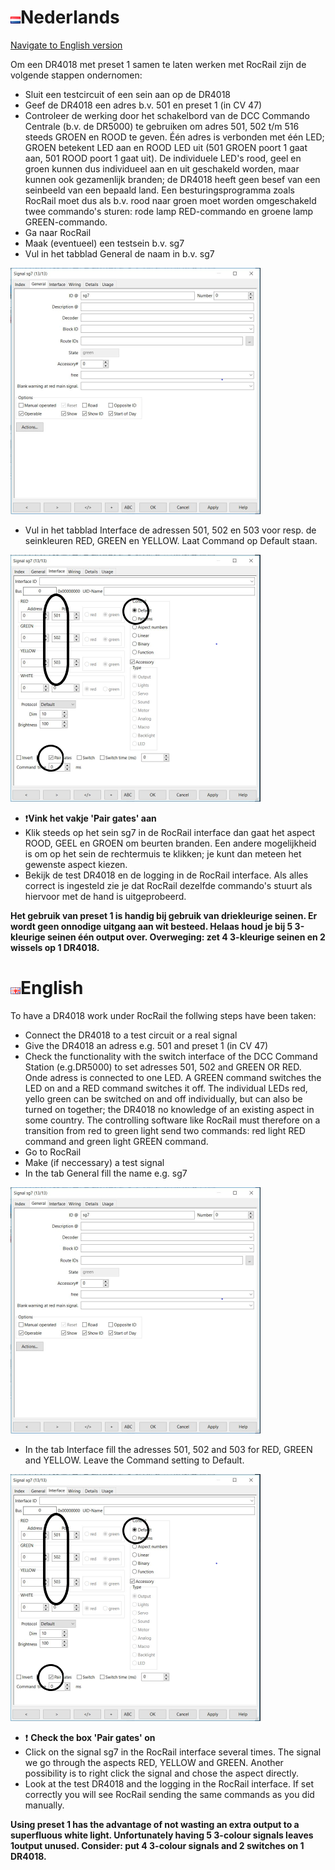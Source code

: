 # ![Nederlandse vlag](../../images/nl.gif)Nederlands

[Navigate to English version](#English)

Om een DR4018 met preset 1 samen te laten werken met RocRail zijn de volgende stappen ondernomen:

* Sluit een testcircuit of een sein aan op de DR4018
* Geef de DR4018 een adres b.v. 501 en preset 1 (in CV 47)
* Controleer de werking door het schakelbord van de DCC Commando Centrale (b.v. de DR5000) te gebruiken om adres 501, 502 t/m 516 steeds GROEN en ROOD te geven. Één adres is verbonden met één LED; GROEN betekent LED aan en ROOD LED uit (501 GROEN poort 1 gaat aan, 501 ROOD poort 1 gaat uit). De individuele LED's rood, geel en groen kunnen dus individueel aan en uit geschakeld worden, maar kunnen ook gezamenlijk branden; de DR4018 heeft geen besef van een seinbeeld van een bepaald land. Een besturingsprogramma zoals RocRail moet dus als b.v. rood naar groen moet worden omgeschakeld twee commando's sturen: rode lamp RED-commando en groene lamp GREEN-commando.
* Ga naar RocRail
* Maak (eventueel) een testsein b.v. sg7
* Vul in het tabblad General de naam in b.v. sg7

![zie](./images/TabGeneralSG7Preset1.png)

* Vul in het tabblad Interface de adressen 501, 502 en 503 voor resp. de seinkleuren RED, GREEN en YELLOW. Laat Command op Default staan.

![zie](./images/TabInterfaceSG7Preset1.png)

* ❗**Vink het vakje 'Pair gates' aan**
* Klik steeds op het sein sg7 in de RocRail interface dan gaat het aspect ROOD, GEEL en GROEN om beurten branden. Een andere mogelijkheid is om op het sein de rechtermuis te klikken; je kunt dan meteen het gewenste aspect kiezen.
* Bekijk de test DR4018 en de logging in de RocRail interface. Als alles correct is ingesteld zie je dat RocRail dezelfde commando's stuurt als hiervoor met de hand is uitgeprobeerd.

**Het gebruik van preset 1 is handig bij gebruik van driekleurige seinen. Er wordt geen onnodige uitgang aan wit besteed. Helaas houd je bij 5 3-kleurige seinen één output over. Overweging: zet 4 3-kleurige seinen en 2 wissels op 1 DR4018.**

# ![English flag](../../images/gb.gif)English

To have a DR4018 work under RocRail the follwing steps have been taken:

* Connect the DR4018 to a test circuit or a real signal
* Give the DR4018 an adress e.g. 501 and preset 1 (in CV 47)
* Check the functionality with the switch interface of the DCC Command Station (e.g.DR5000) to set adresses 501, 502 and GREEN OR RED. Onde adress is connected to one LED. A GREEN command switches the LED on and a RED command switches it off. The individual LEDs red, yello green can be switched on and off individually, but can also be turned on together; the DR4018 no knowledge of an existing aspect in some country. The controlling software like RocRail must therefore on a transition from red to green light send two commands: red light RED command and green light GREEN command.
* Go to RocRail
* Make (if neccessary) a test signal
* In the tab General fill the name e.g. sg7

![look at](./images/TabGeneralSG7Preset1.png)

* In the tab Interface fill the adresses 501, 502 and 503 for RED, GREEN and YELLOW. Leave the Command setting to Default.

![look at](./images/TabInterfaceSG7Preset1.png)

* ❗ **Check the box 'Pair gates' on**
* Click on the signal sg7 in the RocRail interface several times. The signal we go through the aspects RED, YELLOW and GREEN. Another possibility is to right click the signal and chose the aspect directly.
* Look at the test DR4018 and the logging in the RocRail interface. If set correctly you will see RocRail sending the same commands as you did manually.

**Using preset 1 has the advantage of not wasting an extra output to a superfluous white light. Unfortunately having 5 3-colour signals leaves 1output unused. Consider: put 4 3-colour signals and 2 switches on 1 DR4018.**
